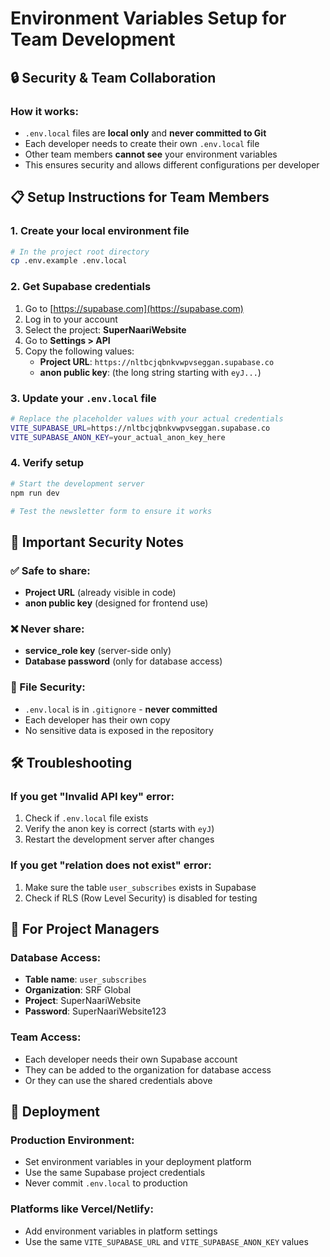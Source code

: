 # Environment Variables Setup for Team Development

## 🔒 Security & Team Collaboration

### How it works:
- `.env.local` files are **local only** and **never committed to Git**
- Each developer needs to create their own `.env.local` file
- Other team members **cannot see** your environment variables
- This ensures security and allows different configurations per developer

## 📋 Setup Instructions for Team Members

### 1. Create your local environment file
```bash
# In the project root directory
cp .env.example .env.local
```

### 2. Get Supabase credentials
1. Go to [https://supabase.com](https://supabase.com)
2. Log in to your account
3. Select the project: **SuperNaariWebsite**
4. Go to **Settings > API**
5. Copy the following values:
   - **Project URL**: `https://nltbcjqbnkvwpvseggan.supabase.co`
   - **anon public key**: (the long string starting with `eyJ...`)

### 3. Update your `.env.local` file
```bash
# Replace the placeholder values with your actual credentials
VITE_SUPABASE_URL=https://nltbcjqbnkvwpvseggan.supabase.co
VITE_SUPABASE_ANON_KEY=your_actual_anon_key_here
```

### 4. Verify setup
```bash
# Start the development server
npm run dev

# Test the newsletter form to ensure it works
```

## 🚨 Important Security Notes

### ✅ Safe to share:
- **Project URL** (already visible in code)
- **anon public key** (designed for frontend use)

### ❌ Never share:
- **service_role key** (server-side only)
- **Database password** (only for database access)

### 🔐 File Security:
- `.env.local` is in `.gitignore` - **never committed**
- Each developer has their own copy
- No sensitive data is exposed in the repository

## 🛠️ Troubleshooting

### If you get "Invalid API key" error:
1. Check if `.env.local` file exists
2. Verify the anon key is correct (starts with `eyJ`)
3. Restart the development server after changes

### If you get "relation does not exist" error:
1. Make sure the table `user_subscribes` exists in Supabase
2. Check if RLS (Row Level Security) is disabled for testing

## 📝 For Project Managers

### Database Access:
- **Table name**: `user_subscribes`
- **Organization**: SRF Global
- **Project**: SuperNaariWebsite
- **Password**: SuperNaariWebsite123

### Team Access:
- Each developer needs their own Supabase account
- They can be added to the organization for database access
- Or they can use the shared credentials above

## 🔄 Deployment

### Production Environment:
- Set environment variables in your deployment platform
- Use the same Supabase project credentials
- Never commit `.env.local` to production

### Platforms like Vercel/Netlify:
- Add environment variables in platform settings
- Use the same `VITE_SUPABASE_URL` and `VITE_SUPABASE_ANON_KEY` values
